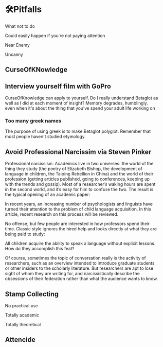 # 🛠<dev>Pitfalls</dev>

What not to do

Could easily happen if you're not paying attention

Near Enemy

Uncanny

## CurseOfKNowledge

## Interview yourself film with GoPro

CurseOfKnowledge can apply to yourself. Do I really understand Betaglot as well as I did at each moment of insight? Memory degrades, humblingly, even when it's about the thing that you've spend your adult life working on

### Too many greek names

The purpose of using greek is to make Betaglot polyglot. Remember that most people haven't studied etymology.

## Avoid Professional Narcissim via Steven Pinker

Professional narcissism. Academics live in two universes: the world of the thing they study (the poetry of Elizabeth Bishop, the development of language in children, the Taiping Rebellion in China) and the world of their profession (getting articles published, going to conferences, keeping up with the trends and gossip). Most of a researcher’s waking hours are spent in the second world, and it’s easy for him to confuse the two. The result is the typical opening of an academic paper:

In recent years, an increasing number of psychologists and linguists have turned their attention to the problem of child language acquisition. In this article, recent research on this process will be reviewed.

No offense, but few people are interested in how professors spend their time. Classic style ignores the hired help and looks directly at what they are being paid to study:

All children acquire the ability to speak a language without explicit lessons. How do they accomplish this feat?

Of course, sometimes the topic of conversation really is the activity of researchers, such as an overview intended to introduce graduate students or other insiders to the scholarly literature. But researchers are apt to lose sight of whom they are writing for, and narcissistically describe the obsessions of their federation rather than what the audience wants to know.

## Stamp Collecting

No practical use

Totally academic

Totally theoretical

## Attencide